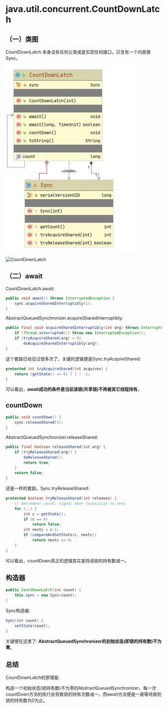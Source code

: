 # java.util.concurrent.CountDownLatch

## （一）类图

CountDownLatch 本身没有任何父类或是实现任何接口，只含有一个内部类Sync。

![image-20200408163216526](CountDownLatch.resource/image-20200408163216526.png)

![CountDownLatch](../../../CountDownLatch/images/CountDownLatch.jpg)

## （二）await

CountDownLatch.await:

```java
public void await() throws InterruptedException {
    sync.acquireSharedInterruptibly(1);
}
```

AbstractQueuedSynchronizer.acquireSharedInterruptibly:

```java
public final void acquireSharedInterruptibly(int arg) throws InterruptedException {
    if (Thread.interrupted()) throw new InterruptedException();
    if (tryAcquireShared(arg) < 0)
        doAcquireSharedInterruptibly(arg);
}
```

这个套路已经见过很多次了，关键的逻辑便是Sync.tryAcquireShared:

```java
protected int tryAcquireShared(int acquires) {
    return (getState() == 0) ? 1 : -1;
}
```

可以看出，**await成功的条件是当前读锁(共享锁)不再被其它线程持有**。

## countDown

```java
public void countDown() {
    sync.releaseShared(1);
}
```

AbstractQueuedSynchronizer.releaseShared:

```java
public final boolean releaseShared(int arg) {
    if (tryReleaseShared(arg)) {
        doReleaseShared();
        return true;
    }
    return false;
}
```

还是一样的套路，Sync.tryReleaseShared:

```java
protected boolean tryReleaseShared(int releases) {
    // Decrement count; signal when transition to zero
    for (;;) {
        int c = getState();
        if (c == 0)
            return false;
        int nextc = c-1;
        if (compareAndSetState(c, nextc))
            return nextc == 0;
    }
}
```

可以看出，countDown真正的逻辑其实是将读锁的持有数减一。

## 构造器

```java
public CountDownLatch(int count) {
    this.sync = new Sync(count);
}
```

Sync构造器:

```java
Sync(int count) {
    setState(count);
}
```

关键便在这里了: **AbstractQueuedSynchronizer的初始状态(即锁的持有数)不为零**。

## 总结

CountDownLatch的原理是:

构造一个初始状态(锁持有数)不为零的AbstractQueuedSynchronizer，每一次countDown方法的执行会导致锁的持有次数减一，而await方法便是一直等待直到锁的持有数为0为止。
